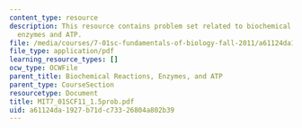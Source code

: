 ```yaml
---
content_type: resource
description: This resource contains problem set related to biochemical reactions,
  enzymes and ATP.
file: /media/courses/7-01sc-fundamentals-of-biology-fall-2011/a61124da1927b71dc73326804a802b39_MIT7_01SCF11_1.5prob.pdf
file_type: application/pdf
learning_resource_types: []
ocw_type: OCWFile
parent_title: Biochemical Reactions, Enzymes, and ATP
parent_type: CourseSection
resourcetype: Document
title: MIT7_01SCF11_1.5prob.pdf
uid: a61124da-1927-b71d-c733-26804a802b39
---
```

